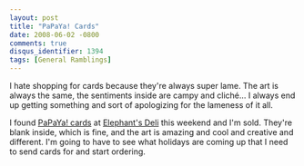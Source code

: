 ```yaml
---
layout: post
title: "PaPaYa! Cards"
date: 2008-06-02 -0800
comments: true
disqus_identifier: 1394
tags: [General Ramblings]
---
```

I hate shopping for cards because they're always super lame. The art is
always the same, the sentiments inside are campy and cliché... I always
end up getting something and sort of apologizing for the lameness of it
all.

I found [PaPaYa! cards](http://www.papayalicious.com) at [Elephant's
Deli](http://www.elephantsdeli.com/) this weekend and I'm sold. They're
blank inside, which is fine, and the art is amazing and cool and
creative and different. I'm going to have to see what holidays are
coming up that I need to send cards for and start ordering.
